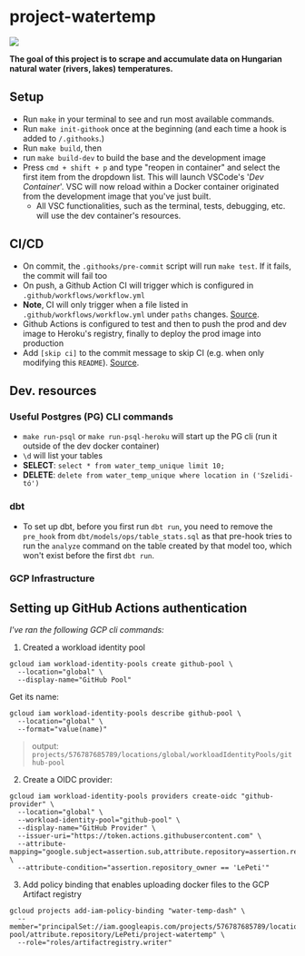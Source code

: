 # project-watertemp

![](https://github.com/LePeti/project-watertemp/actions/workflows/workflow.yml/badge.svg)

**The goal of this project is to scrape and accumulate data on Hungarian natural water (rivers, lakes) temperatures.**

## Setup

+ Run `make` in your terminal to see and run most available commands.
+ Run `make init-githook` once at the beginning (and each time a hook is added to `/.githooks`.)
+ Run `make build`, then
+ run `make build-dev` to build the base and the development image
+ Press `cmd + shift + p` and type "reopen in container" and select the first item from the dropdown list. This will launch VSCode's '*Dev Container*'. VSC will now reload within a Docker container originated from the development image that you've just built.
  + All VSC functionalities, such as the terminal, tests, debugging, etc. will use the dev container's resources.


## CI/CD

+ On commit, the `.githooks/pre-commit` script will run `make test`. If it fails, the commit will fail too
+ On push, a Github Action CI will trigger which is configured in `.github/workflows/workflow.yml`
+ **Note**, CI will only trigger when a file listed in `.github/workflows/workflow.yml` under `paths` changes. [Source](https://docs.github.com/en/actions/learn-github-actions/workflow-syntax-for-github-actions#onpushpull_requestpaths).
+ Github Actions is configured to test and then to push the prod and dev image to Heroku's registry, finally to deploy the prod image into production
+ Add `[skip ci]` to the commit message to skip CI (e.g. when only modifying this `README`). [Source](https://github.blog/changelog/2021-02-08-github-actions-skip-pull-request-and-push-workflows-with-skip-ci/).

## Dev. resources

### Useful Postgres (PG) CLI commands

+ `make run-psql` or `make run-psql-heroku` will start up the PG cli (run it outside of the dev docker container)
+ `\d` will list your tables
+ __SELECT__: `select * from water_temp_unique limit 10;`
+ __DELETE__: `delete from water_temp_unique where location in ('Szelidi-tó')`

### dbt

+ To set up dbt, before you first run `dbt run`, you need to remove the `pre_hook` from `dbt/models/ops/table_stats.sql` as that pre-hook tries to run the `analyze` command on the table created by that model too, which won't exist before the first `dbt run`.


### GCP Infrastructure

## Setting up GitHub Actions authentication

_I've ran the following GCP cli commands:_

1. Created a workload identity pool

```
gcloud iam workload-identity-pools create github-pool \
  --location="global" \
  --display-name="GitHub Pool"
```

Get its name:
```
gcloud iam workload-identity-pools describe github-pool \
  --location="global" \
  --format="value(name)"
```

> output: `projects/576787685789/locations/global/workloadIdentityPools/github-pool`

2. Create a OIDC provider:

```
gcloud iam workload-identity-pools providers create-oidc "github-provider" \
  --location="global" \
  --workload-identity-pool="github-pool" \
  --display-name="GitHub Provider" \
  --issuer-uri="https://token.actions.githubusercontent.com" \
  --attribute-mapping="google.subject=assertion.sub,attribute.repository=assertion.repository" \
  --attribute-condition="assertion.repository_owner == 'LePeti'"
```

3. Add policy binding that enables uploading docker files to the GCP Artifact registry

```
gcloud projects add-iam-policy-binding "water-temp-dash" \
  --member="principalSet://iam.googleapis.com/projects/576787685789/locations/global/workloadIdentityPools/github-pool/attribute.repository/LePeti/project-watertemp" \
  --role="roles/artifactregistry.writer"
```
